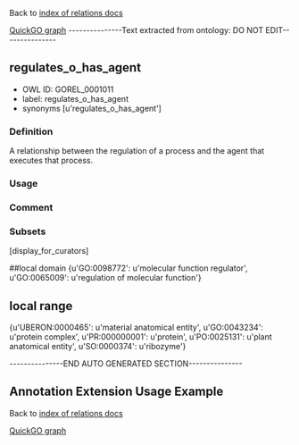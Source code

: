 Back to [index of relations docs](https://github.com/geneontology/annotation_extensions/tree/master/doc)

[QuickGO graph](www.ebi.ac.uk/QuickGO/AnnotationExtensionRelations.html)
---------------Text extracted from ontology: DO NOT EDIT---------------

## regulates_o_has_agent
* OWL ID: GOREL_0001011
* label: regulates_o_has_agent
* synonyms
[u'regulates_o_has_agent']

### Definition
A relationship between the regulation of a process and the agent that executes that process.

### Usage


### Comment


### Subsets
[display_for_curators]

##local domain
{u'GO:0098772': u'molecular function regulator', u'GO:0065009': u'regulation of molecular function'}

## local range
{u'UBERON:0000465': u'material anatomical entity', u'GO:0043234': u'protein complex', u'PR:000000001': u'protein', u'PO:0025131': u'plant anatomical entity', u'SO:0000374': u'ribozyme'}

---------------END AUTO GENERATED SECTION---------------










Annotation Extension Usage Example
----------------------------------

Back to [index of relations docs](https://github.com/geneontology/annotation_extensions/tree/master/doc)

[QuickGO graph](www.ebi.ac.uk/QuickGO/AnnotationExtensionRelations.html)
